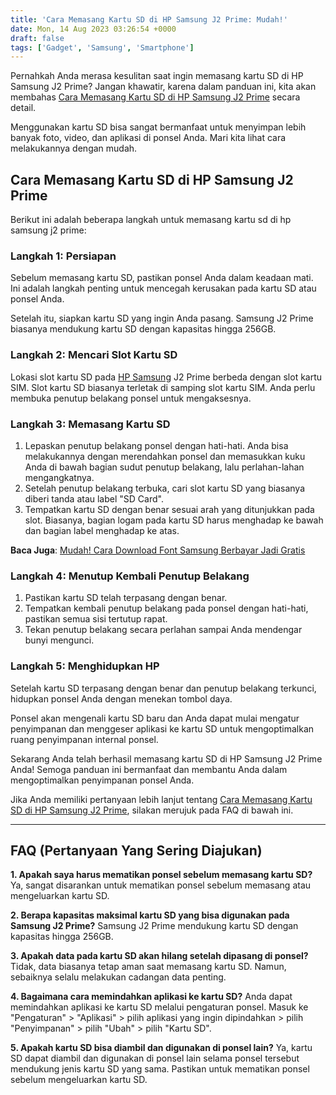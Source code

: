 ```yaml
---
title: 'Cara Memasang Kartu SD di HP Samsung J2 Prime: Mudah!'
date: Mon, 14 Aug 2023 03:26:54 +0000
draft: false
tags: ['Gadget', 'Samsung', 'Smartphone']
---
```


Pernahkah Anda merasa kesulitan saat ingin memasang kartu SD di HP Samsung J2 Prime? Jangan khawatir, karena dalam panduan ini, kita akan membahas [Cara Memasang Kartu SD di HP Samsung J2 Prime](https://blog.ajiekusumadhany.com/cara-memasang-kartu-sd-di-hp-samsung-j2-prime/) secara detail.

Menggunakan kartu SD bisa sangat bermanfaat untuk menyimpan lebih banyak foto, video, dan aplikasi di ponsel Anda. Mari kita lihat cara melakukannya dengan mudah.

Cara Memasang Kartu SD di HP Samsung J2 Prime
---------------------------------------------

Berikut ini adalah beberapa langkah untuk memasang kartu sd di hp samsung j2 prime:

### Langkah 1: Persiapan

Sebelum memasang kartu SD, pastikan ponsel Anda dalam keadaan mati. Ini adalah langkah penting untuk mencegah kerusakan pada kartu SD atau ponsel Anda.

Setelah itu, siapkan kartu SD yang ingin Anda pasang. Samsung J2 Prime biasanya mendukung kartu SD dengan kapasitas hingga 256GB.

### Langkah 2: Mencari Slot Kartu SD

Lokasi slot kartu SD pada [HP Samsung](https://www.samsung.com/id/smartphones/) J2 Prime berbeda dengan slot kartu SIM. Slot kartu SD biasanya terletak di samping slot kartu SIM. Anda perlu membuka penutup belakang ponsel untuk mengaksesnya.

### Langkah 3: Memasang Kartu SD

1.  Lepaskan penutup belakang ponsel dengan hati-hati. Anda bisa melakukannya dengan merendahkan ponsel dan memasukkan kuku Anda di bawah bagian sudut penutup belakang, lalu perlahan-lahan mengangkatnya.
2.  Setelah penutup belakang terbuka, cari slot kartu SD yang biasanya diberi tanda atau label "SD Card".
3.  Tempatkan kartu SD dengan benar sesuai arah yang ditunjukkan pada slot. Biasanya, bagian logam pada kartu SD harus menghadap ke bawah dan bagian label menghadap ke atas.

**Baca Juga**: [Mudah! Cara Download Font Samsung Berbayar Jadi Gratis](https://blog.ajiekusumadhany.com/cara-download-font-samsung-berbayar-jadi-gratis/)

### Langkah 4: Menutup Kembali Penutup Belakang

1.  Pastikan kartu SD telah terpasang dengan benar.
2.  Tempatkan kembali penutup belakang pada ponsel dengan hati-hati, pastikan semua sisi tertutup rapat.
3.  Tekan penutup belakang secara perlahan sampai Anda mendengar bunyi mengunci.

### Langkah 5: Menghidupkan HP

Setelah kartu SD terpasang dengan benar dan penutup belakang terkunci, hidupkan ponsel Anda dengan menekan tombol daya.

Ponsel akan mengenali kartu SD baru dan Anda dapat mulai mengatur penyimpanan dan menggeser aplikasi ke kartu SD untuk mengoptimalkan ruang penyimpanan internal ponsel.

Sekarang Anda telah berhasil memasang kartu SD di HP Samsung J2 Prime Anda! Semoga panduan ini bermanfaat dan membantu Anda dalam mengoptimalkan penyimpanan ponsel Anda.

Jika Anda memiliki pertanyaan lebih lanjut tentang [Cara Memasang Kartu SD di HP Samsung J2 Prime](https://blog.ajiekusumadhany.com/cara-memasang-kartu-sd-di-hp-samsung-j2-prime/), silakan merujuk pada FAQ di bawah ini.

* * *

**FAQ (Pertanyaan Yang Sering Diajukan)**
-----------------------------------------

**1\. Apakah saya harus mematikan ponsel sebelum memasang kartu SD?** Ya, sangat disarankan untuk mematikan ponsel sebelum memasang atau mengeluarkan kartu SD.

**2\. Berapa kapasitas maksimal kartu SD yang bisa digunakan pada Samsung J2 Prime?** Samsung J2 Prime mendukung kartu SD dengan kapasitas hingga 256GB.

**3\. Apakah data pada kartu SD akan hilang setelah dipasang di ponsel?** Tidak, data biasanya tetap aman saat memasang kartu SD. Namun, sebaiknya selalu melakukan cadangan data penting.

**4\. Bagaimana cara memindahkan aplikasi ke kartu SD?** Anda dapat memindahkan aplikasi ke kartu SD melalui pengaturan ponsel. Masuk ke "Pengaturan" > "Aplikasi" > pilih aplikasi yang ingin dipindahkan > pilih "Penyimpanan" > pilih "Ubah" > pilih "Kartu SD".

**5\. Apakah kartu SD bisa diambil dan digunakan di ponsel lain?** Ya, kartu SD dapat diambil dan digunakan di ponsel lain selama ponsel tersebut mendukung jenis kartu SD yang sama. Pastikan untuk mematikan ponsel sebelum mengeluarkan kartu SD.